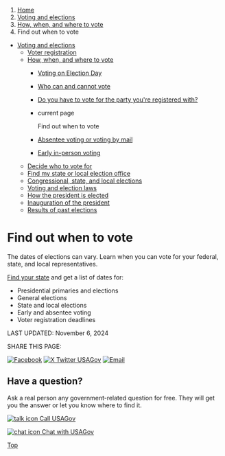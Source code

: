 1. [Home](/)
2. [Voting and elections](/voting-and-elections)
3. [How, when, and where to vote](/how-to-vote)
4. Find out when to vote

* [Voting and elections](/voting-and-elections)
  + [Voter registration](/voter-registration)
  + [How, when, and where to vote](/how-to-vote)
    - [Voting on Election Day](/election-day)
    - [Who can and cannot vote](/who-can-vote)
    - [Do you have to vote for the party you're registered with?](/voting-political-party)
    - current page

      Find out when to vote
    - [Absentee voting or voting by mail](/absentee-voting)
    - [Early in-person voting](/early-voting)
  + [Decide who to vote for](/voter-research)
  + [Find my state or local election office](/state-election-office)
  + [Congressional, state, and local elections](/midterm-state-and-local-elections)
  + [Voting and election laws](/voting-laws)
  + [How the president is elected](/election)
  + [Inauguration of the president](/inauguration)
  + [Results of past elections](/election-results)

Find out when to vote
=====================

The dates of elections can vary. Learn when you can vote for your federal, state, and local representatives.

[Find your state](https://www.usvotefoundation.org/state-election-dates-and-deadlines)
and get a list of dates for:

* Presidential primaries and elections
* General elections
* State and local elections
* Early and absentee voting
* Voter registration deadlines

LAST UPDATED:
November 6, 2024

SHARE THIS PAGE:

[![Facebook](/themes/custom/usagov/images/social-media-icons/Facebook_Icon.svg)](https://www.facebook.com/sharer/sharer.php?u=https://www.usa.gov/when-to-vote&v=3)
[![X Twitter USAGov](/themes/custom/usagov/images/social-media-icons/X_Twitter_Icon.svg?version=2)](https://twitter.com/intent/tweet?source=webclient&text=https://www.usa.gov/when-to-vote)
[![Email](/themes/custom/usagov/images/social-media-icons/Email_Icon.svg?version=2)](mailto:?subject=https://www.usa.gov/when-to-vote)

Have a question?
----------------

Ask a real person any government-related question for free. They will get you the answer or let you know where to find it.

[![talk icon](/themes/custom/usagov/images/ICONS_talk.png)
Call USAGov](/phone)

[![chat icon](/themes/custom/usagov/images/ICONS_chat.png)
Chat with USAGov](/chat)

[Top](#main-content)